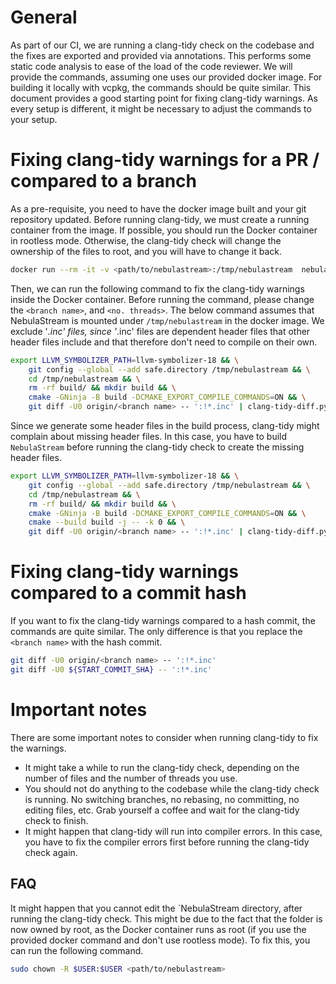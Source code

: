 # General
As part of our CI, we are running a clang-tidy check on the codebase and the fixes are exported and provided via annotations.
This performs some static code analysis to ease of the load of the code reviewer.
We will provide the commands, assuming one uses our provided docker image.
For building it locally with vcpkg, the commands should be quite similar.
This document provides a good starting point for fixing clang-tidy warnings.
As every setup is different, it might be necessary to adjust the commands to your setup.

# Fixing clang-tidy warnings for a PR / compared to a branch
As a pre-requisite, you need to have the docker image built and your git repository updated.
Before running clang-tidy, we must create a running container from the image.
If possible, you should run the Docker container in rootless mode. 
Otherwise, the clang-tidy check will change the ownership of the files to root, and you will have to change it back. 
```bash
docker run --rm -it -v <path/to/nebulastream>:/tmp/nebulastream  nebulastream/nes-development
```

Then, we can run the following command to fix the clang-tidy warnings inside the Docker container.
Before running the command, please change the `<branch name>`, and `<no. threads>`.
The below command assumes that NebulaStream is mounted under `/tmp/nebulastream` in the docker image.
We exclude '*.inc' files, since '*.inc' files are dependent header files that other header files include and that therefore don't need to compile on their own.
```bash
export LLVM_SYMBOLIZER_PATH=llvm-symbolizer-18 && \
    git config --global --add safe.directory /tmp/nebulastream && \
    cd /tmp/nebulastream && \
    rm -rf build/ && mkdir build && \
    cmake -GNinja -B build -DCMAKE_EXPORT_COMPILE_COMMANDS=ON && \
    git diff -U0 origin/<branch name> -- ':!*.inc' | clang-tidy-diff.py -clang-tidy-binary clang-tidy-18 -p1 -path build -fix -config-file .clang-tidy -j <no. threads>
```
Since we generate some header files in the build process, clang-tidy might complain about missing header files.
In this case, you have to build `NebulaStream` before running the clang-tidy check to create the missing header files.
```bash
export LLVM_SYMBOLIZER_PATH=llvm-symbolizer-18 && \
    git config --global --add safe.directory /tmp/nebulastream && \
    cd /tmp/nebulastream && \
    rm -rf build/ && mkdir build && \
    cmake -GNinja -B build -DCMAKE_EXPORT_COMPILE_COMMANDS=ON && \
    cmake --build build -j -- -k 0 && \
    git diff -U0 origin/<branch name> -- ':!*.inc' | clang-tidy-diff.py -clang-tidy-binary clang-tidy-18 -p1 -path build -fix -config-file .clang-tidy -j <no. threads>
```

# Fixing clang-tidy warnings compared to a commit hash
If you want to fix the clang-tidy warnings compared to a hash commit, the commands are quite similar.
The only difference is that you replace the `<branch name>` with the hash commit.
```bash
git diff -U0 origin/<branch name> -- ':!*.inc'
git diff -U0 ${START_COMMIT_SHA} -- ':!*.inc'
```

# Important notes
There are some important notes to consider when running clang-tidy to fix the warnings.
- It might take a while to run the clang-tidy check, depending on the number of files and the number of threads you use.
- You should not do anything to the codebase while the clang-tidy check is running. No switching branches, no rebasing, no committing, no editing files, etc. Grab yourself a coffee and wait for the clang-tidy check to finish.
- It might happen that clang-tidy will run into compiler errors. In this case, you have to fix the compiler errors first before running the clang-tidy check again.


## FAQ
It might happen that you cannot edit the `NebulaStream directory, after running the clang-tidy check.
This might be due to the fact that the folder is now owned by root, as the Docker container runs as root (if you use the provided docker command and don't use rootless mode).
To fix this, you can run the following command.
```bash
sudo chown -R $USER:$USER <path/to/nebulastream>
```
